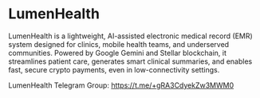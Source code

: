 # LumenHealth
LumenHealth is a lightweight, AI-assisted electronic medical record (EMR) system designed for clinics, mobile health teams, and underserved communities. Powered by Google Gemini and Stellar blockchain, it streamlines patient care, generates smart clinical summaries, and enables fast, secure crypto payments,  even in low-connectivity settings.


LumenHealth Telegram Group: https://t.me/+gRA3CdyekZw3MWM0
